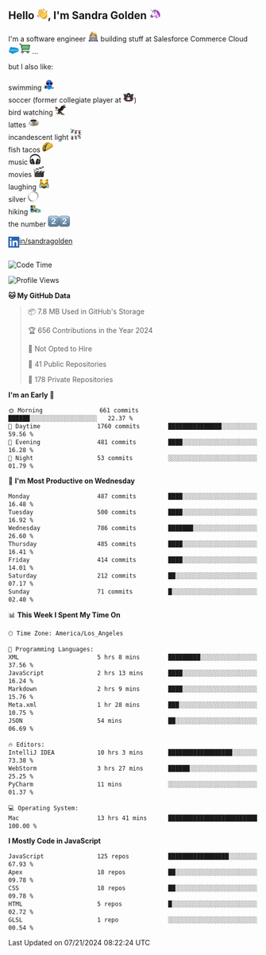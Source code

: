 ## Hello <img src="./static/emoji/wave.png" width="22" />, I'm Sandra Golden <img src="./static/emoji/unicorn-face.png" width="22" />

I'm a software engineer <img src="./static/emoji/female-technologist.png" width="22" /> building stuff at Salesforce Commerce Cloud <img src="./static/emoji/salesforce.png" width="22" /><img src="./static/emoji/commerce-cloud.png" width="22" />&nbsp;...

but I also like:<br/><br/>
swimming <img alt="swimming" src="./static/emoji/keep-swimming.png" width="22" /><br/>
soccer  (former collegiate player at <img src="./static/emoji/auburn.png" width="22" />)<br/>
bird watching <img src="./static/emoji/eagle.png" width="22" /><br/>
lattes <img src="./static/emoji/coffee.png" width="22" /><br/>
incandescent light <img src="./static/emoji/lights.png" width="22" /><br/>
fish tacos <img src="./static/emoji/taco.png" width="22" /><br/>
music <img src="./static/emoji/headphones.png" width="22" /><br/>
movies <img src="./static/emoji/movie-clapper.png" width="22" /><br/>
laughing <img src="./static/emoji/joy-cat.png" width="22" /><br/>
silver <img src="./static/emoji/silver-hoop.png" width="22" /><br/>
hiking <img src="./static/emoji/hiker.png" width="22" /><br/>
the number <img src="./static/emoji/two.png" width="22" /><img src="./static/emoji/two.png" width="22" />
<br/><br/>
<img align="left" alt="Sandra Golden | LinkedIn" width="22px" src="./static/emoji/linkedin.png" /> <a href="https://www.linkedin.com/in/sandragolden/">in/sandragolden</a>
<br/><br/>
<!--START_SECTION:waka-->
![Code Time](http://img.shields.io/badge/Code%20Time-469%20hrs%2037%20mins-blue)

![Profile Views](http://img.shields.io/badge/Profile%20Views-0-blue)

**🐱 My GitHub Data** 

> 📦 7.8 MB Used in GitHub's Storage 
 > 
> 🏆 656 Contributions in the Year 2024
 > 
> 🚫 Not Opted to Hire
 > 
> 📜 41 Public Repositories 
 > 
> 🔑 178 Private Repositories 
 > 
**I'm an Early 🐤** 

```text
🌞 Morning                661 commits         ██████░░░░░░░░░░░░░░░░░░░   22.37 % 
🌆 Daytime                1760 commits        ███████████████░░░░░░░░░░   59.56 % 
🌃 Evening                481 commits         ████░░░░░░░░░░░░░░░░░░░░░   16.28 % 
🌙 Night                  53 commits          ░░░░░░░░░░░░░░░░░░░░░░░░░   01.79 % 
```
📅 **I'm Most Productive on Wednesday** 

```text
Monday                   487 commits         ████░░░░░░░░░░░░░░░░░░░░░   16.48 % 
Tuesday                  500 commits         ████░░░░░░░░░░░░░░░░░░░░░   16.92 % 
Wednesday                786 commits         ███████░░░░░░░░░░░░░░░░░░   26.60 % 
Thursday                 485 commits         ████░░░░░░░░░░░░░░░░░░░░░   16.41 % 
Friday                   414 commits         ████░░░░░░░░░░░░░░░░░░░░░   14.01 % 
Saturday                 212 commits         ██░░░░░░░░░░░░░░░░░░░░░░░   07.17 % 
Sunday                   71 commits          █░░░░░░░░░░░░░░░░░░░░░░░░   02.40 % 
```


📊 **This Week I Spent My Time On** 

```text
🕑︎ Time Zone: America/Los_Angeles

💬 Programming Languages: 
XML                      5 hrs 8 mins        █████████░░░░░░░░░░░░░░░░   37.56 % 
JavaScript               2 hrs 13 mins       ████░░░░░░░░░░░░░░░░░░░░░   16.24 % 
Markdown                 2 hrs 9 mins        ████░░░░░░░░░░░░░░░░░░░░░   15.76 % 
Meta.xml                 1 hr 28 mins        ███░░░░░░░░░░░░░░░░░░░░░░   10.75 % 
JSON                     54 mins             ██░░░░░░░░░░░░░░░░░░░░░░░   06.69 % 

🔥 Editors: 
IntelliJ IDEA            10 hrs 3 mins       ██████████████████░░░░░░░   73.38 % 
WebStorm                 3 hrs 27 mins       ██████░░░░░░░░░░░░░░░░░░░   25.25 % 
PyCharm                  11 mins             ░░░░░░░░░░░░░░░░░░░░░░░░░   01.37 % 

💻 Operating System: 
Mac                      13 hrs 41 mins      █████████████████████████   100.00 % 
```

**I Mostly Code in JavaScript** 

```text
JavaScript               125 repos           █████████████████░░░░░░░░   67.93 % 
Apex                     18 repos            ██░░░░░░░░░░░░░░░░░░░░░░░   09.78 % 
CSS                      18 repos            ██░░░░░░░░░░░░░░░░░░░░░░░   09.78 % 
HTML                     5 repos             █░░░░░░░░░░░░░░░░░░░░░░░░   02.72 % 
GLSL                     1 repo              ░░░░░░░░░░░░░░░░░░░░░░░░░   00.54 % 
```




 Last Updated on 07/21/2024 08:22:24 UTC
<!--END_SECTION:waka-->
